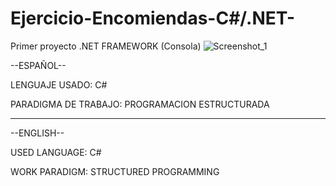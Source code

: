 # Ejercicio-Encomiendas-C#/.NET-
Primer proyecto .NET FRAMEWORK (Consola)
![Screenshot_1](https://user-images.githubusercontent.com/71730230/173471320-0e107359-1860-4698-8197-d5dc3bc1ae15.png)


--ESPAÑOL--

LENGUAJE USADO:
C#


PARADIGMA DE TRABAJO:
PROGRAMACION ESTRUCTURADA


-----------------------------------------------------------------------------------------------

--ENGLISH--

USED LANGUAGE:
C#


WORK PARADIGM:
STRUCTURED PROGRAMMING

